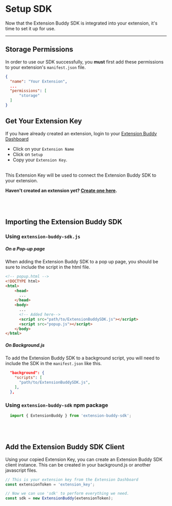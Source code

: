 # Setup SDK

Now that the Extension Buddy SDK is integrated into your extension, it's time to set it up for use.
<hr>

## Storage Permissions

In order to use our SDK successfully, you <b>must</b> first add these permissions to your extension's `manifest.json` file.

```json
{
  "name": "Your Extension",
  ...
  "permissions": [
      "storage"
  ]
}
```

##  Get Your Extension Key
If you have already created an extension, login to your [Extension Buddy Dashboard](https://extensionbuddy.com/monetize/extensions)

- Click on your `Extension Name`
- Click on `Setup`
- Copy your `Extension Key`. 

<br>
This Extension Key will be used to connect the Extension Buddy SDK to your extension.

<b>Haven't created an extension yet? [Create one here](https://extensionbuddy.com/monetize/extensions/new).</b>

<br>
<br>

## Importing the Extension Buddy SDK

### Using `extension-buddy-sdk.js`
##### On a Pop-up page

When adding the Extension Buddy SDK to a pop up page, you should be sure to include the script in the html file.

```html
<!-- popup.html -->
<!DOCTYPE html>
<html>
    <head>
      ...
    </head>
    <body>
      ...
      <!-- Added here-->
      <script src="path/to/ExtensionBuddySDK.js"></script>
      <script src="popup.js"></script>
    </body>
</html>
```

##### On Background.js

To add the Extension Buddy SDK to a background script, you  will need to include the SDK in the `manifest.json` like this.

```json
  "background": {
    "scripts": [
      "path/to/ExtensionBuddySDK.js",    
    ],
  },
```

### Using `extension-buddy-sdk` npm package
```javascript
  import { ExtensionBuddy } from 'extension-buddy-sdk';
```

<br>
<br>

## Add the Extension Buddy SDK Client

Using your copied Extension Key, you can create an Extension Buddy SDK client instance. This can be created in your background.js or another javascript files.

```javascript
// This is your extension key from the Extension Dashboard
const extensionToken = 'extension_key';

// Now we can use 'sdk' to perform everything we need.
const sdk = new ExtensionBuddy(extensionToken);
```
